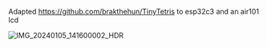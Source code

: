 Adapted https://github.com/brakthehun/TinyTetris to esp32c3 and an air101 lcd

![IMG_20240105_141600002_HDR](https://github.com/PabluskiNC/TinyTetris-esp32c3-air101/assets/4117446/cc0d98e7-5a0f-4aed-a379-2d8c97637b80)
